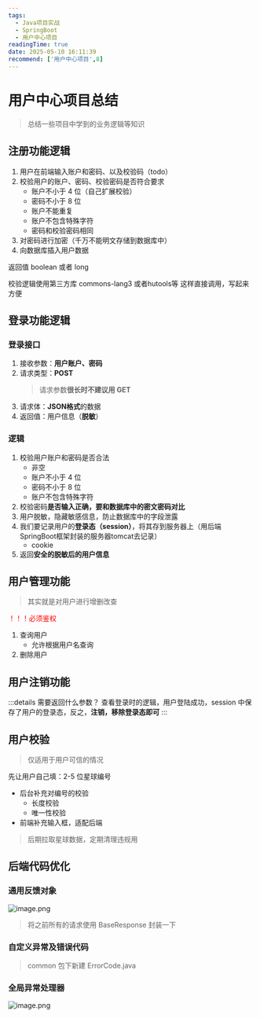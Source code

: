 ```yaml
---
tags:
  - Java项目实战
  - SpringBoot
  - 用户中心项目
readingTime: true
date: 2025-05-10 16:11:39
recommend: ['用户中心项目',8]
---
```

# 用户中心项目总结

> 总结一些项目中学到的业务逻辑等知识



## 注册功能逻辑

1. 用户在前端输入账户和密码、以及校验码（todo）​
2. 校验用户的账户、密码、校验密码是否符合要求 ​
	- 账户不小于 4 位（自己扩展校验）​
	- 密码不小于 8 位​
	- 账户不能重复​
	- 账户不包含特殊字符​
	- 密码和校验密码相同​
3. 对密码进行加密（千万不能明文存储到数据库中）​
4. 向数据库插入用户数据

返回值 boolean  或者 long

校验逻辑使用第三方库 commons-lang3 或者hutools等 这样直接调用，写起来方便

## 登录功能逻辑


### 登录接口​
1. 接收参数：**用户账户、密码​**
2. 请求类型：**POST​**
	> 请求参数**很长时不建议用 GET​**
3. 请求体：**JSON格式**的数据​
4. 返回值：用户信息（**脱敏**）

### 逻辑

1. 校验用户账户和密码是否合法 ​
	- 非空​
	- 账户不小于 4 位​
	- 密码不小于 8 位​
	- 账户不包含特殊字符​
2. 校验密码**是否输入正确，要和数据库中的密文密码对比**​
3. 用户脱敏，隐藏敏感信息，防止数据库中的字段泄露​
4. 我们要记录用户的**登录态（session）**，将其存到服务器上（用后端SpringBoot框架封装的服务器tomcat去记录） ​
	- cookie​
5. 返回**安全的脱敏后的用户信息**

## 用户管理功能

> 其实就是对用户进行增删改查

<font color="#ff0000">！！！必须鉴权</font>

1. 查询用户​
	- 允许根据用户名查询​
2. 删除用户


## 用户注销功能

:::details 需要返回什么参数？​
查看登录时的逻辑，用户登陆成功，session 中保存了用户的登录态，反之，**注销，移除登录态即可**
:::

## 用户校验

>仅适用于用户可信的情况​

先让用户自己填：2-5 位星球编号​
- 后台补充对编号的校验​
	- 长度校验​
	- 唯一性校验​
- 前端补充输入框，适配后端​
​
>后期拉取星球数据，定期清理违规用


## 后端代码优化

### 通用反馈对象

![image.png](https://imgsbo.oss-cn-shanghai.aliyuncs.com/undefined20250510162847024.png)
>将之前所有的请求使用 BaseResponse 封装一下


### 自定义异常及错误代码

>common 包下新建 ErrorCode.java


### 全局异常处理器

![image.png](https://imgsbo.oss-cn-shanghai.aliyuncs.com/undefined20250510163058183.png)
